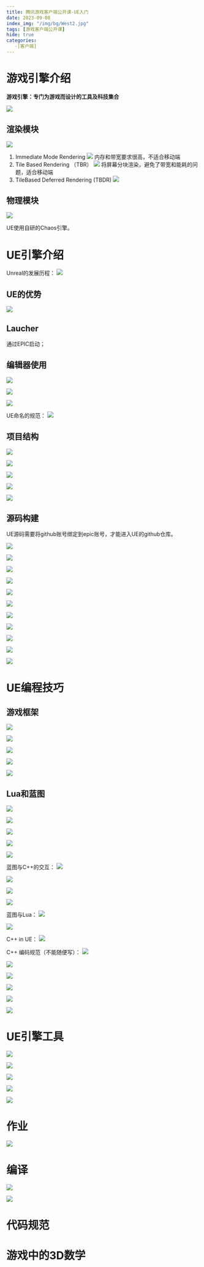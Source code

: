 ```yaml
---
title: 腾讯游戏客户端公开课-UE入门
date: 2023-09-08
index_img: "/img/bg/West2.jpg"
tags: [游戏客户端公开课]
hide: true
categories: 
   -[客户端]
---
```


<!-- more -->

# 游戏引擎介绍

**游戏引擎：专门为游戏而设计的工具及科技集合**

![](/article_img/2023-09-08-19-27-29.png)

## 渲染模块

![](/article_img/2023-09-08-19-31-00.png)

1. Immediate Mode Rendering
   ![](/article_img/2023-09-08-19-33-48.png)
   内存和带宽要求很高，不适合移动端
2. Tile Based Rendering （TBR）
   ![](/article_img/2023-09-08-19-34-43.png)
   将屏幕分块渲染，避免了带宽和能耗的问题，适合移动端
3. TileBased Deferred Rendering (TBDR)
   ![](/article_img/2023-09-08-19-36-26.png)

## 物理模块

![](/article_img/2023-09-08-19-36-55.png)

UE使用自研的Chaos引擎。

# UE引擎介绍

Unreal的发展历程：
![](/article_img/2023-09-08-19-42-42.png)

## UE的优势

![](/article_img/2023-09-08-19-14-22.png)

## Laucher

通过EPIC启动；

## 编辑器使用

![](/article_img/2023-09-08-19-53-25.png)

![](/article_img/2023-09-08-20-08-01.png)

![](/article_img/2023-09-08-20-08-46.png)

UE命名的规范：
![](/article_img/2023-09-08-20-10-44.png)

## 项目结构

![](/article_img/2023-09-08-20-11-14.png)

![](/article_img/2023-09-08-20-12-23.png)

![](/article_img/2023-09-08-20-13-05.png)

![](/article_img/2023-09-08-20-13-24.png)

![](/article_img/2023-09-08-20-13-45.png)

## 源码构建

UE源码需要将github账号绑定到epic账号，才能进入UE的github仓库。

![](/article_img/2023-09-08-20-43-15.png)

![](/article_img/2023-09-08-20-18-21.png)

![](/article_img/2023-09-08-20-19-02.png)

![](/article_img/2023-09-08-20-20-20.png)

![](/article_img/2023-09-08-20-21-03.png)

![](/article_img/2023-09-08-20-21-55.png)

![](/article_img/2023-09-08-20-22-43.png)

![](/article_img/2023-09-08-20-22-56.png)

![](/article_img/2023-09-08-20-23-10.png)

![](/article_img/2023-09-08-20-23-28.png)

![](/article_img/2023-09-08-20-24-19.png)

# UE编程技巧

## 游戏框架

![](/article_img/2023-09-08-20-25-18.png)

![](/article_img/2023-09-08-20-25-53.png)

![](/article_img/2023-09-08-20-26-15.png)

![](/article_img/2023-09-08-20-26-45.png)

![](/article_img/2023-09-08-20-27-13.png)

## Lua和蓝图

![](/article_img/2023-09-08-20-27-38.png)

![](/article_img/2023-09-08-20-28-17.png)

![](/article_img/2023-09-08-20-28-28.png)

![](/article_img/2023-09-08-20-29-12.png)

![](/article_img/2023-09-08-20-29-38.png)

蓝图与C++的交互：
![](/article_img/2023-09-08-20-30-00.png)

![](/article_img/2023-09-08-20-30-42.png)

![](/article_img/2023-09-08-20-31-34.png)

![](/article_img/2023-09-08-20-32-07.png)

蓝图与Lua：
![](/article_img/2023-09-08-20-33-11.png)

![](/article_img/2023-09-08-20-33-18.png)

C++ in UE：
![](/article_img/2023-09-08-20-33-45.png)

C++ 编码规范（不能随便写）：
![](/article_img/2023-09-08-20-34-07.png)

![](/article_img/2023-09-08-20-34-42.png)

![](/article_img/2023-09-08-20-35-12.png)

![](/article_img/2023-09-08-20-36-49.png)

![](/article_img/2023-09-08-20-37-40.png)

![](/article_img/2023-09-08-20-38-00.png)

# UE引擎工具

![](/article_img/2023-09-08-20-38-26.png)

![](/article_img/2023-09-08-20-38-44.png)

![](/article_img/2023-09-08-20-39-11.png)

![](/article_img/2023-09-08-20-40-00.png)

![](/article_img/2023-09-08-20-40-46.png)

# 作业

![](/article_img/2023-09-08-20-48-10.png)




# 编译

![](/article_img/2023-09-09-19-55-45.png)

![](/article_img/2023-09-11-21-55-11.png)





# 代码规范

# 游戏中的3D数学